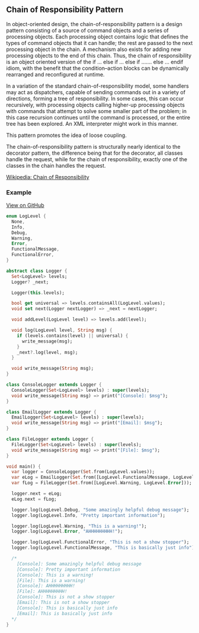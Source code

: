 ## Chain of Responsibility Pattern
In object-oriented design, the chain-of-responsibility pattern is a design pattern consisting of a source of command objects and a series of processing objects. Each processing object contains logic that defines the types of command objects that it can handle; the rest are passed to the next processing object in the chain. A mechanism also exists for adding new processing objects to the end of this chain. Thus, the chain of responsibility is an object oriented version of the if ... else if ... else if ....... else ... endif idiom, with the benefit that the condition–action blocks can be dynamically rearranged and reconfigured at runtime.

In a variation of the standard chain-of-responsibility model, some handlers may act as dispatchers, capable of sending commands out in a variety of directions, forming a tree of responsibility. In some cases, this can occur recursively, with processing objects calling higher-up processing objects with commands that attempt to solve some smaller part of the problem; in this case recursion continues until the command is processed, or the entire tree has been explored. An XML interpreter might work in this manner.

This pattern promotes the idea of loose coupling.

The chain-of-responsibility pattern is structurally nearly identical to the decorator pattern, the difference being that for the decorator, all classes handle the request, while for the chain of responsibility, exactly one of the classes in the chain handles the request.

[Wikipedia: Chain of Responsibility](https://en.wikipedia.org/wiki/Chain-of-responsibility_pattern)

### Example

[View on GitHub](https://github.com/scottt2/design-patterns-in-dart/tree/master/chain_of_responsibility)

```dart
enum LogLevel {
  None,
  Info,
  Debug,
  Warning,
  Error,
  FunctionalMessage,
  FunctionalError,
}

abstract class Logger {
  Set<LogLevel> levels;
  Logger? _next;

  Logger(this.levels);

  bool get universal => levels.containsAll(LogLevel.values);
  void set next(Logger nextLogger) => _next = nextLogger;

  void addLevel(LogLevel level) => levels.add(level);

  void log(LogLevel level, String msg) {
    if (levels.contains(level) || universal) {
      write_message(msg);
    } 
    _next?.log(level, msg);
  }

  void write_message(String msg);
}

class ConsoleLogger extends Logger {
  ConsoleLogger(Set<LogLevel> levels) : super(levels);
  void write_message(String msg) => print("[Console]: $msg");
}

class EmailLogger extends Logger {
  EmailLogger(Set<LogLevel> levels) : super(levels);
  void write_message(String msg) => print("[Email]: $msg");
}

class FileLogger extends Logger {
  FileLogger(Set<LogLevel> levels) : super(levels);
  void write_message(String msg) => print("[File]: $msg");
}

void main() {
  var logger = ConsoleLogger(Set.from(LogLevel.values));
  var eLog = EmailLogger(Set.from([LogLevel.FunctionalMessage, LogLevel.FunctionalError]));
  var fLog = FileLogger(Set.from([LogLevel.Warning, LogLevel.Error]));

  logger.next = eLog;
  eLog.next = fLog;

  logger.log(LogLevel.Debug, "Some amazingly helpful debug message");
  logger.log(LogLevel.Info, "Pretty important information");

  logger.log(LogLevel.Warning, "This is a warning!");
  logger.log(LogLevel.Error, "AHHHHHHHHH!");

  logger.log(LogLevel.FunctionalError, "This is not a show stopper");
  logger.log(LogLevel.FunctionalMessage, "This is basically just info");

  /*
    [Console]: Some amazingly helpful debug message
    [Console]: Pretty important information
    [Console]: This is a warning!
    [File]: This is a warning!
    [Console]: AHHHHHHHHH!
    [File]: AHHHHHHHHH!
    [Console]: This is not a show stopper
    [Email]: This is not a show stopper
    [Console]: This is basically just info
    [Email]: This is basically just info
  */
}
```
